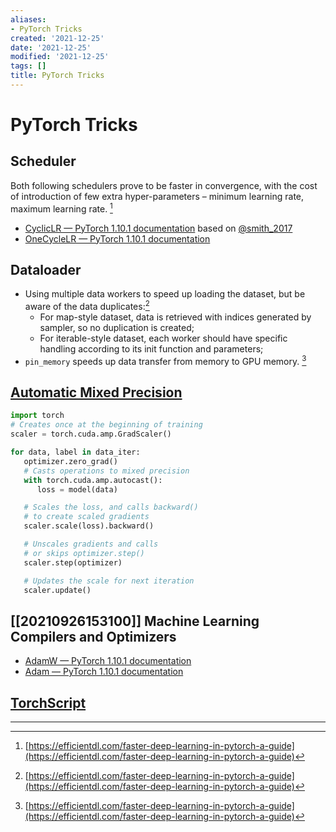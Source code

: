 ```yaml
---
aliases:
- PyTorch Tricks
created: '2021-12-25'
date: '2021-12-25'
modified: '2021-12-25'
tags: []
title: PyTorch Tricks
---
```


# PyTorch Tricks

## Scheduler

Both following schedulers prove to be faster in convergence, with the cost of introduction of few extra hyper-parameters – minimum learning rate, maximum learning rate. [^1]
- [CyclicLR — PyTorch 1.10.1 documentation](https://pytorch.org/docs/stable/generated/torch.optim.lr_scheduler.CyclicLR.html#cycliclr) based on [@smith_2017](zotero://select/items/@smith_2017)
- [OneCycleLR — PyTorch 1.10.1 documentation](https://pytorch.org/docs/stable/generated/torch.optim.lr_scheduler.OneCycleLR.html)

## Dataloader

- Using multiple data workers to speed up loading the dataset, but be aware of the data duplicates:[^1]
	- For map-style dataset, data is retrieved with indices generated by sampler, so no duplication is created;
	- For iterable-style dataset, each worker should have specific handling according to its init function and parameters;
- `pin_memory` speeds up data transfer from memory to GPU memory. [^1]

## [Automatic Mixed Precision](https://pytorch.org/docs/stable/amp.html#gradient-scaling)

```python
import torch
# Creates once at the beginning of training
scaler = torch.cuda.amp.GradScaler()

for data, label in data_iter:
   optimizer.zero_grad()
   # Casts operations to mixed precision
   with torch.cuda.amp.autocast():
      loss = model(data)

   # Scales the loss, and calls backward()
   # to create scaled gradients
   scaler.scale(loss).backward()

   # Unscales gradients and calls
   # or skips optimizer.step()
   scaler.step(optimizer)

   # Updates the scale for next iteration
   scaler.update()
```

## [[20210926153100]] Machine Learning Compilers and Optimizers

- [AdamW — PyTorch 1.10.1 documentation](https://pytorch.org/docs/stable/generated/torch.optim.AdamW.html)
- [Adam — PyTorch 1.10.1 documentation](https://pytorch.org/docs/stable/generated/torch.optim.Adam.html#torch.optim.Adam)

## [TorchScript](https://pytorch.org/docs/stable/jit.html#creating-torchscript-code)

***

[^1]: [https://efficientdl.com/faster-deep-learning-in-pytorch-a-guide](https://efficientdl.com/faster-deep-learning-in-pytorch-a-guide)